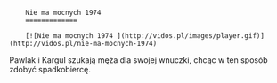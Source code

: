 
        Nie ma mocnych 1974 
        =============
        
        [![Nie ma mocnych 1974 ](http://vidos.pl/images/player.gif)](http://vidos.pl/nie-ma-mocnych-1974)
        
        
 Pawlak i Kargul szukają męża dla swojej wnuczki, chcąc w ten sposób zdobyć spadkobiercę.
    